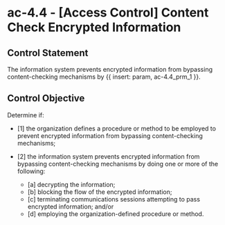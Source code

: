 # ac-4.4 - \[Access Control\] Content Check Encrypted Information

## Control Statement

The information system prevents encrypted information from bypassing content-checking mechanisms by {{ insert: param, ac-4.4_prm_1 }}.

## Control Objective

Determine if:

- \[1\] the organization defines a procedure or method to be employed to prevent encrypted information from bypassing content-checking mechanisms;

- \[2\] the information system prevents encrypted information from bypassing content-checking mechanisms by doing one or more of the following:

  - \[a\] decrypting the information;
  - \[b\] blocking the flow of the encrypted information;
  - \[c\] terminating communications sessions attempting to pass encrypted information; and/or
  - \[d\] employing the organization-defined procedure or method.
